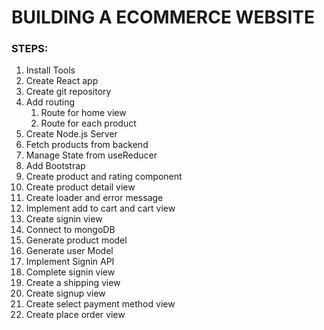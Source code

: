 # BUILDING A ECOMMERCE WEBSITE

### STEPS:

1. Install Tools
2. Create React app
3. Create git repository
4. Add routing
   1. Route for home view
   2. Route for each product
5. Create Node.js Server
6. Fetch products from backend
7. Manage State from useReducer
8. Add Bootstrap
9. Create product and rating component
10. Create product detail view
11. Create loader and error message
12. Implement add to cart and cart view
13. Create signin view
14. Connect to mongoDB
15. Generate product model
16. Generate user Model
17. Implement Signin API
18. Complete signin view
19. Create a shipping view
20. Create signup view
21. Create select payment method view
22. Create place order view
